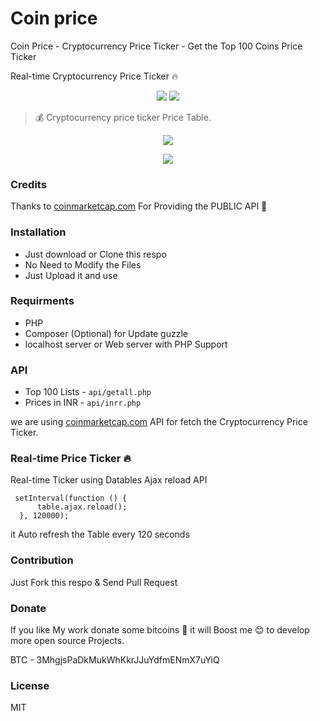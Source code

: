 # Coin price

Coin Price - Cryptocurrency Price Ticker - Get the Top 100 Coins Price Ticker

Real-time Cryptocurrency Price Ticker 🔥

<p align=center>
<a target="_blank" href="http://docs.guzzlephp.org/en/stable/" title="Guzzle"><img src="https://img.shields.io/badge/PHP-Guzzle-green.svg"></a>
<a target="_blank" href="https://github.com/mskian/coinprice/blob/master/LICENSE" title="License: GPL"><img src="https://img.shields.io/badge/License-MIT-yellowgreen.svg"></a>
</p>  


> 💰 Cryptocurrency price ticker Price Table.



<p align=center>
<img src="https://raw.githubusercontent.com/mskian/coinprice/master/coin-price-demopic1.png">
</p>

<p align=center>
<img src="https://raw.githubusercontent.com/mskian/coinprice/master/coin-price-demopic2.png">
</p>


### Credits

Thanks to [coinmarketcap.com](https://coinmarketcap.com/) For Providing the PUBLIC API 💯

### Installation

- Just download or Clone this respo
- No Need to Modify the Files
- Just Upload it and use


### Requirments

- PHP
- Composer (Optional) for Update guzzle
- localhost server or Web server with PHP Support


### API

- Top 100 Lists - `api/getall.php`
- Prices in INR - `api/inrr.php`

we are using [coinmarketcap.com](https://coinmarketcap.com/api/) API for fetch the Cryptocurrency Price Ticker.

### Real-time Price Ticker 🔥

Real-time Ticker using Datables Ajax reload API

```
 setInterval(function () {
      table.ajax.reload();
  }, 120000);

 ````

 it Auto refresh the Table every 120 seconds 


### Contribution

Just Fork this respo & Send Pull Request


### Donate 

If you like My work donate some bitcoins 💖 it will Boost me 😊 to develop more open source Projects.

BTC - 3MhgjsPaDkMukWhKkrJJuYdfmENmX7uYiQ


### License

MIT

